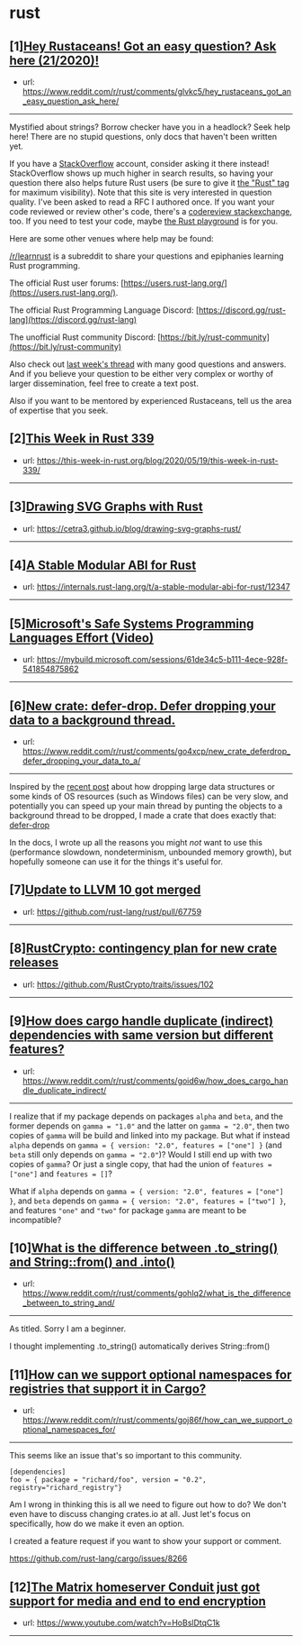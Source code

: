 # rust
## [1][Hey Rustaceans! Got an easy question? Ask here (21/2020)!](https://www.reddit.com/r/rust/comments/glvkc5/hey_rustaceans_got_an_easy_question_ask_here/)
- url: https://www.reddit.com/r/rust/comments/glvkc5/hey_rustaceans_got_an_easy_question_ask_here/
---
Mystified about strings? Borrow checker have you in a headlock? Seek help here! There are no stupid questions, only docs that haven't been written yet.

If you have a [StackOverflow](http://stackoverflow.com/) account, consider asking it there instead! StackOverflow shows up much higher in search results, so having your question there also helps future Rust users (be sure to give it [the "Rust" tag](http://stackoverflow.com/questions/tagged/rust) for maximum visibility). Note that this site is very interested in question quality. I've been asked to read a RFC I authored once. If you want your code reviewed or review other's code, there's a [codereview stackexchange](https://codereview.stackexchange.com/questions/tagged/rust), too. If you need to test your code, maybe [the Rust playground](https://play.rust-lang.org) is for you.

Here are some other venues where help may be found:

[/r/learnrust](https://www.reddit.com/r/learnrust) is a subreddit to share your questions and epiphanies learning Rust programming.

The official Rust user forums: [https://users.rust-lang.org/](https://users.rust-lang.org/).

The official Rust Programming Language Discord: [https://discord.gg/rust-lang](https://discord.gg/rust-lang)

The unofficial Rust community Discord: [https://bit.ly/rust-community](https://bit.ly/rust-community)

Also check out [last week's thread](https://reddit.com/r/rust/comments/ghw4v6/hey_rustaceans_got_an_easy_question_ask_here/) with many good questions and answers. And if you believe your question to be either very complex or worthy of larger dissemination, feel free to create a text post.

Also if you want to be mentored by experienced Rustaceans, tell us the area of expertise that you seek.
## [2][This Week in Rust 339](https://www.reddit.com/r/rust/comments/gmyv8h/this_week_in_rust_339/)
- url: https://this-week-in-rust.org/blog/2020/05/19/this-week-in-rust-339/
---

## [3][Drawing SVG Graphs with Rust](https://www.reddit.com/r/rust/comments/goe4aa/drawing_svg_graphs_with_rust/)
- url: https://cetra3.github.io/blog/drawing-svg-graphs-rust/
---

## [4][A Stable Modular ABI for Rust](https://www.reddit.com/r/rust/comments/goav53/a_stable_modular_abi_for_rust/)
- url: https://internals.rust-lang.org/t/a-stable-modular-abi-for-rust/12347
---

## [5][Microsoft's Safe Systems Programming Languages Effort (Video)](https://www.reddit.com/r/rust/comments/godjki/microsofts_safe_systems_programming_languages/)
- url: https://mybuild.microsoft.com/sessions/61de34c5-b111-4ece-928f-541854875862
---

## [6][New crate: defer-drop. Defer dropping your data to a background thread.](https://www.reddit.com/r/rust/comments/go4xcp/new_crate_deferdrop_defer_dropping_your_data_to_a/)
- url: https://www.reddit.com/r/rust/comments/go4xcp/new_crate_deferdrop_defer_dropping_your_data_to_a/
---
Inspired by the [recent post](https://www.reddit.com/r/rust/comments/gntv7l/dropping_heavy_objects_in_another_thread_can_make/) about how dropping large data structures or some kinds of OS resources (such as Windows files) can be very slow, and potentially you can speed up your main thread by punting the objects to a background thread to be dropped, I made a crate that does exactly that: [defer-drop](https://docs.rs/defer-drop/1.0.0/defer_drop/)

In the docs, I wrote up all the reasons you might *not* want to use this (performance slowdown, nondeterminism, unbounded memory growth), but hopefully someone can use it for the things it's useful for.
## [7][Update to LLVM 10 got merged](https://www.reddit.com/r/rust/comments/gnx7y0/update_to_llvm_10_got_merged/)
- url: https://github.com/rust-lang/rust/pull/67759
---

## [8][RustCrypto: contingency plan for new crate releases](https://www.reddit.com/r/rust/comments/go5pf8/rustcrypto_contingency_plan_for_new_crate_releases/)
- url: https://github.com/RustCrypto/traits/issues/102
---

## [9][How does cargo handle duplicate (indirect) dependencies with same version but different features?](https://www.reddit.com/r/rust/comments/goid6w/how_does_cargo_handle_duplicate_indirect/)
- url: https://www.reddit.com/r/rust/comments/goid6w/how_does_cargo_handle_duplicate_indirect/
---
I realize that if my package depends on packages `alpha` and `beta`, and the former depends on `gamma = "1.0"` and the latter on `gamma = "2.0"`, then two copies of `gamma` will be build and linked into my package. But what if instead `alpha` depends on `gamma = { version: "2.0", features = ["one"] }` (and `beta` still only depends on `gamma = "2.0"`)? Would I still end up with two copies of `gamma`? Or just a single copy, that had the union of `features = ["one"]` and `features = []`?

What if `alpha` depends on `gamma = { version: "2.0", features = ["one"] }`, and `beta` depends on `gamma = { version: "2.0", features = ["two"] }`, and features `"one"` and `"two"` for package `gamma` are meant to be incompatible?
## [10][What is the difference between .to_string() and String::from() and .into()](https://www.reddit.com/r/rust/comments/gohlq2/what_is_the_difference_between_to_string_and/)
- url: https://www.reddit.com/r/rust/comments/gohlq2/what_is_the_difference_between_to_string_and/
---
As titled. Sorry I am a beginner.

I thought implementing .to\_string() automatically derives String::from()
## [11][How can we support optional namespaces for registries that support it in Cargo?](https://www.reddit.com/r/rust/comments/goj86f/how_can_we_support_optional_namespaces_for/)
- url: https://www.reddit.com/r/rust/comments/goj86f/how_can_we_support_optional_namespaces_for/
---
This seems like an issue that's so important to this community.  

    [dependencies]
    foo = { package = "richard/foo", version = "0.2", registry="richard_registry"}

Am I wrong in thinking this is all we need to figure out how to do?  We don't even have to discuss changing crates.io at all.  Just let's focus on specifically, how do we make it even an option.  

I created a feature request if you want to show your support or comment.

https://github.com/rust-lang/cargo/issues/8266
## [12][The Matrix homeserver Conduit just got support for media and end to end encryption](https://www.reddit.com/r/rust/comments/go0jg8/the_matrix_homeserver_conduit_just_got_support/)
- url: https://www.youtube.com/watch?v=HoBslDtqC1k
---


